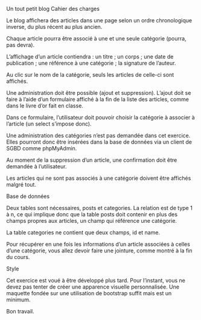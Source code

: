 Un tout petit blog
Cahier des charges

Le blog affichera des articles dans une page selon un ordre chronologique inverse, du plus récent au plus ancien.

Chaque article pourra être associé à une et une seule catégorie (pourra, pas devra).

L’affichage d’un article contiendra : un titre ; un corps ; une date de publication ; une référence à une catégorie ; la signature de l’auteur.

Au clic sur le nom de la catégorie, seuls les articles de celle-ci sont affichés.

Une administration doit être possible (ajout et suppression). L’ajout doit se faire à l’aide d’un formulaire affiché à la fin de la liste des articles, comme dans le livre d’or fait en classe.

Dans ce formulaire, l’utilisateur doit pouvoir choisir la catégorie à associer à l’article (un select s’impose donc).

Une administration des catégories n’est pas demandée dans cet exercice. Elles pourront donc être insérées dans la base de données via un client de SGBD comme phpMyAdmin.

Au moment de la suppression d’un article, une confirmation doit être demandée à l’utilisateur.

Les articles qui ne sont pas associés à une catégorie doivent être affichés malgré tout.

Base de données

Deux tables sont nécessaires, posts et categories. La relation est de type 1 à n, ce qui implique donc que la table posts doit contenir en plus des champs propres aux articles, un champ qui référence une catégorie.

La table categories ne contient que deux champs, id et name.

Pour récupérer en une fois les informations d’un article associées à celles d’une catégorie, vous allez devoir faire une jointure, comme montré à la fin du cours.

Style

Cet exercice est voué à être développé plus tard. Pour l’instant, vous ne devez pas tenter de créer une apparence visuelle personnalisée. Une maquette fondée sur une utilisation de bootstrap suffit mais est un minimum.

Bon travail.
